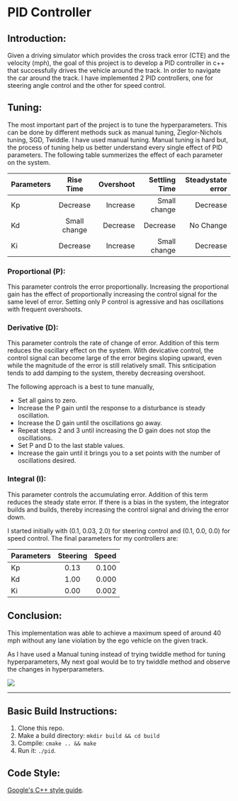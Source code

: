 # PID Controller

## Introduction:

Given a driving simulator which provides the cross track error (CTE) and the velocity (mph), the goal of this project is to develop a PID controller in c++ that successfully drives the vehicle around the track. In order to navigate the car around the track. I have implemented 2 PID controllers, one for steering angle control and the other for speed control.

## Tuning:

The most important part of the project is to tune the hyperparameters. This can be done by different methods suck as manual tuning, Zieglor-Nichols tuning, SGD, Twiddle. I have used manual tuning. Manual tuning is hard but, the process of tuning help us better understand every single effect of PID parameters. The following table summerizes the effect of each parameter on the system.


| Parameters   | Rise Time     | Overshoot  | Settling Time  | Steadystate error  |
| -------------|:-------------:| ----------:| --------------:| ------------------:|
| Kp           | Decrease      | Increase   | Small change   | Decrease           |
| Kd           | Small change  | Decrease   | Decrease       | No Change          |
| Ki           | Decrease      | Increase   | Small change   | Decrease           |


### Proportional (P):

This parameter controls the error proportionally. Increasing the proportional gain has the effect of proportionally increasing the control signal for the same level of error. Setting only P control is agressive and has oscillations with frequent overshoots.

### Derivative (D):

This parameter controls the rate of change of error. Addition of this term reduces the oscillary effect on the system. With devicative control, the control signal can become large of the error begins sloping upward, even while the magnitude of the error is still relatively small. This snticipation tends to add damping to the system, thereby decreasing overshoot.

The following approach is a best to tune manually,

* Set all gains to zero.
* Increase the P gain until the response to a disturbance is steady oscillation.
* Increase the D gain until the oscillations go away.
* Repeat steps 2 and 3 until increasing the D gain does not stop the oscillations.
* Set P and D to the last stable values.
* Increase the gain until it brings you to a set points with the number of oscillations desired.

### Integral (I):

This parameter controls the accumulating error. Addition of this term reduces the steady state error. If there is a bias in the system, the integrator builds and builds, thereby increasing the control signal and driving the error down.

I started initially with (0.1, 0.03, 2.0) for steering control and (0.1, 0.0, 0.0) for speed control. The final parameters for my controllers are:

| Parameters   | Steering  | Speed   |
| -------------|:---------:| -------:|
| Kp           | 0.13      | 0.100   |
| Kd           | 1.00      | 0.000   |
| Ki           | 0.00      | 0.002   |

## Conclusion:

This implementation was able to achieve a maximum speed of around 40 mph without any lane violation by the ego vehicle on the given track.

As I have used a Manual tuning instead of trying twiddle method for tuning hyperparameters, My next goal would be to try twiddle method and observe the changes in hyperparameters.

<img src="Results/final_result.gif">

---

## Basic Build Instructions:

1. Clone this repo.
2. Make a build directory: `mkdir build && cd build`
3. Compile: `cmake .. && make`
4. Run it: `./pid`. 

## Code Style:

[Google's C++ style guide](https://google.github.io/styleguide/cppguide.html).

